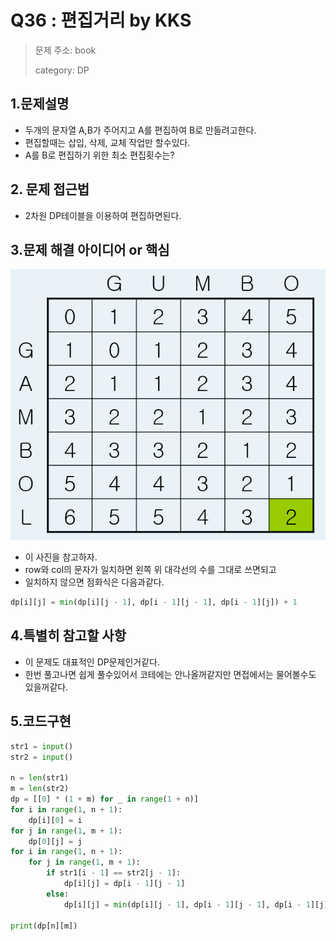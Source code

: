 # Q36 : 편집거리 by KKS
> 문제 주소: book
> 
> category: DP

## 1.문제설명
- 두개의 문자열 A,B가 주어지고 A를 편집하여 B로 만들려고한다.
- 편집할때는 삽입, 삭제, 교체 작업만 할수있다.
- A를 B로 편집하기 위한 최소 편집횟수는?
## 2. 문제 접근법 
- 2차원 DP테이블을 이용하여 편집하면된다.
## 3.문제 해결 아이디어 or 핵심
![img_7.png](img_7.png)
- 이 사진을 참고하자.
- row와 col의 문자가 일치하면 왼쪽 위 대각선의 수를 그대로 쓰면되고
- 일치하지 않으면 점화식은 다음과같다.
```python
dp[i][j] = min(dp[i][j - 1], dp[i - 1][j - 1], dp[i - 1][j]) + 1
```
## 4.특별히 참고할 사항
- 이 문제도 대표적인 DP문제인거같다.
- 한번 풀고나면 쉽게 풀수있어서 코테에는 안나올꺼같지만 면접에서는 물어볼수도 있을꺼같다.

## 5.코드구현
``` python
str1 = input()
str2 = input()

n = len(str1)
m = len(str2)
dp = [[0] * (1 + m) for _ in range(1 + n)]
for i in range(1, n + 1):
    dp[i][0] = i
for j in range(1, m + 1):
    dp[0][j] = j
for i in range(1, n + 1):
    for j in range(1, m + 1):
        if str1[i - 1] == str2[j - 1]:
            dp[i][j] = dp[i - 1][j - 1]
        else:
            dp[i][j] = min(dp[i][j - 1], dp[i - 1][j - 1], dp[i - 1][j]) + 1

print(dp[n][m])


```